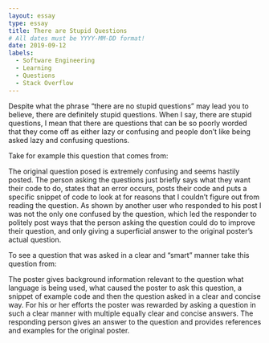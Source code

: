 ```yaml
---
layout: essay
type: essay
title: There are Stupid Questions
# All dates must be YYYY-MM-DD format!
date: 2019-09-12
labels:
  - Software Engineering
  - Learning
  - Questions
  - Stack Overflow
---
```


Despite what the phrase “there are no stupid questions” may lead you to believe, there are definitely stupid questions. When I say, there are stupid questions, I mean that there are questions that can be so poorly worded that they come off as either lazy or confusing and people don’t like being asked lazy and confusing questions. 

Take for example this question that comes from: 
<a href = "https://stackoverflow.com/questions/13946934/create-contain-file-log-coldfusion"> </a>

The original question posed is extremely confusing and seems hastily posted. The person asking the questions just briefly says what they want their code to do, states that an error occurs, posts their code and puts a specific snippet of code to look at for reasons that I couldn’t figure out from reading the question. As shown by another user who responded to his post I was not the only one confused by the question, which led the responder to politely post ways that the person asking the question could do to improve their question, and only giving a superficial answer to the original poster’s actual question.

To see a question that was asked in a clear and “smart” manner take this question from: 
<a href = "https://stackoverflow.com/questions/359494/which-equals-operator-vs-should-be-used-in-javascript-comparisons/359509#359509"> </a>

The poster gives background information relevant to the question what language is being used, what caused the poster to ask this question, a snippet of example code and then the question asked in a clear and concise way. For his or her efforts the poster was rewarded by asking a question in such a clear manner with multiple equally clear and concise answers. 
The responding person gives an answer to the question and provides references and examples for the original poster. 
